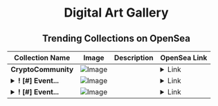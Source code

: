 <div align="center">

# Digital Art Gallery

## Trending Collections on OpenSea

| Collection Name                       | Image                                                                                     | Description                       | OpenSea Link                                                                                          |
|---------------------------------------|-------------------------------------------------------------------------------------------|-----------------------------------|--------------------------------------------------------------------------------------------------------|
| **CryptoCommunity** | ![Image](https://i.seadn.io/s/raw/files/580c7f164b050abf80f5a5372bf10c56.jpg?w=500&auto=format?w=200&auto=format) |  | <details><summary>Link</summary>[CryptoCommunity](https://opensea.io/collection/cryptocommunity-1)</details> |
| **<details><summary>! [#]     Event...</summary>! [#]     EventQ.io</details>** | ![Image](https://i.seadn.io/s/raw/files/1d47241e5f203d21f48a4b14b27ca2b2.png?w=500&auto=format?w=200&auto=format) |  | <details><summary>Link</summary>[! [#]     EventQ.io](https://opensea.io/collection/eventq-io-200)</details> |
| **<details><summary>! [#]     Event...</summary>! [#]     EventQ.io</details>** | ![Image](https://i.seadn.io/s/raw/files/1d47241e5f203d21f48a4b14b27ca2b2.png?w=500&auto=format?w=200&auto=format) |  | <details><summary>Link</summary>[! [#]     EventQ.io](https://opensea.io/collection/eventq-io-199)</details> |

</div>